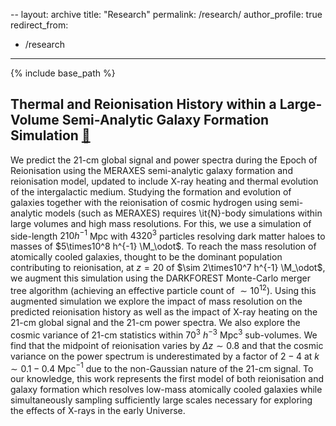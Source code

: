--
layout: archive
title: "Research"
permalink: /research/
author_profile: true
redirect_from:
  - /research
---

{% include base_path %}

## Thermal and Reionisation History within a Large-Volume Semi-Analytic Galaxy Formation Simulation [🔗](https://ui.adsabs.harvard.edu/abs/2022arXiv221008910B/abstract)

We predict the 21-cm global signal and power spectra during the Epoch of Reionisation using the MERAXES semi-analytic galaxy formation and reionisation model, updated to include X-ray heating and thermal evolution of the intergalactic medium. Studying the formation and evolution of galaxies together with the reionisation of cosmic hydrogen using semi-analytic models (such as MERAXES) requires \it{N}-body simulations within large volumes and high mass resolutions. For this, we use a simulation of side-length $210 h^{-1}$ Mpc with $4320^3$ particles resolving dark matter haloes to masses of $5\times10^8 h^{-1} \M_\odot$. To reach the mass resolution of atomically cooled galaxies, thought to be the dominant population contributing to reionisation, at $z=20$ of $\sim 2\times10^7 h^{-1} \M_\odot$, we augment this simulation using the DARKFOREST Monte-Carlo merger tree algorithm (achieving an effective particle count of $\sim10^{12}$). Using this augmented simulation we explore the impact of mass resolution on the predicted reionisation history as well as the impact of X-ray heating on the 21-cm global signal and the 21-cm power spectra. We also explore the cosmic variance of 21-cm statistics within $70^{3}$ $h^{-3}$ Mpc$^3$ sub-volumes. We find that the midpoint of reionisation varies by $\Delta z\sim0.8$ and that the cosmic variance on the power spectrum is underestimated by a factor of $2-4$ at $k\sim 0.1-0.4$ Mpc$^{-1}$ due to the non-Gaussian nature of the 21-cm signal. To our knowledge, this work represents the first model of both reionisation and galaxy formation which resolves low-mass atomically cooled galaxies while simultaneously sampling sufficiently large scales necessary for exploring the effects of X-rays in the early Universe.
